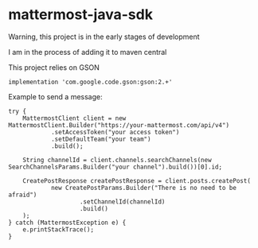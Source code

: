 # mattermost-java-sdk
Warning, this project is in the early stages of development

I am in the process of adding it to maven central

This project relies on GSON
```
implementation 'com.google.code.gson:gson:2.+'
```

Example to send a message:
```
try {
    MattermostClient client = new MattermostClient.Builder("https://your-mattermost.com/api/v4")
            .setAccessToken("your access token")
            .setDefaultTeam("your team")
            .build();

    String channelId = client.channels.searchChannels(new SearchChannelsParams.Builder("your channel").build())[0].id;

    CreatePostResponse createPostResponse = client.posts.createPost(
            new CreatePostParams.Builder("There is no need to be afraid")
                    .setChannelId(channelId)
                    .build()
    );
} catch (MattermostException e) {
    e.printStackTrace();
}
```
